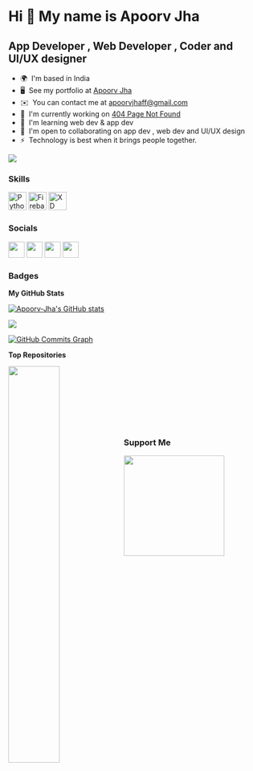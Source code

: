 Hi 👋 My name is Apoorv Jha
===========================

App Developer , Web Developer , Coder and UI/UX designer
--------------------------------------------------------

* 🌍  I'm based in India
* 🖥️  See my portfolio at [Apoorv Jha](http://https://apoorvjha.dorik.io/)
* ✉️  You can contact me at [apoorvjhaff@gmail.com](mailto:apoorvjhaff@gmail.com)
* 🚀  I'm currently working on [404 Page Not Found](http://https://xd.adobe.com/view/12e172ed-add3-49eb-ab0f-7f36f382228d-47b2/)
* 🧠  I'm learning web dev & app dev
* 🤝  I'm open to collaborating on app dev , web dev and UI/UX design
* ⚡  Technology is best when it brings people together.

<a href="https://www.github.com/Apoorv-Jha" target="_blank" rel="noreferrer"><img
src="https://img.shields.io/github/followers/Apoorv-Jha?logo=github&style=for-the-badge&color=0891b2&labelColor=1c1917" /></a>

### Skills

<p align="left">
<a href="https://www.python.org/" target="_blank" rel="noreferrer"><img src="https://raw.githubusercontent.com/danielcranney/readme-generator/main/public/icons/skills/python-colored.svg" width="36" height="36" alt="Python" /></a>
<a href="https://firebase.google.com/" target="_blank" rel="noreferrer"><img src="https://raw.githubusercontent.com/danielcranney/readme-generator/main/public/icons/skills/firebase-colored.svg" width="36" height="36" alt="Firebase" /></a>
<a href="https://www.adobe.com/uk/products/xd.html" target="_blank" rel="noreferrer"><img src="https://raw.githubusercontent.com/danielcranney/readme-generator/main/public/icons/skills/xd-colored.svg" width="36" height="36" alt="XD" /></a>
</p>


### Socials

<p align="left"> <a href="https://discord.com/users/Apoorv#9719" target="_blank" rel="noreferrer"><img src="https://raw.githubusercontent.com/danielcranney/readme-generator/main/public/icons/socials/discord.svg" width="32" height="32" /></a> <a href="https://www.github.com/Apoorv-Jha" target="_blank" rel="noreferrer"><img src="https://raw.githubusercontent.com/danielcranney/readme-generator/main/public/icons/socials/github.svg" width="32" height="32" /></a> <a href="http://www.instagram.com/official.apoorvjha/" target="_blank" rel="noreferrer"><img src="https://raw.githubusercontent.com/danielcranney/readme-generator/main/public/icons/socials/instagram.svg" width="32" height="32" /></a> <a href="https://www.youtube.com/c/UC6oYT4qPxSjugoiYjwpOsYA" target="_blank" rel="noreferrer"><img src="https://raw.githubusercontent.com/danielcranney/readme-generator/main/public/icons/socials/youtube.svg" width="32" height="32" /></a></p>

### Badges

<b>My GitHub Stats</b>

<a href="http://www.github.com/Apoorv-Jha"><img src="https://github-readme-stats.vercel.app/api?username=Apoorv-Jha&show_icons=true&hide=&count_private=true&title_color=0891b2&text_color=ffffff&icon_color=0891b2&bg_color=1c1917&hide_border=true&show_icons=true" alt="Apoorv-Jha's GitHub stats" /></a>

<a href="http://www.github.com/Apoorv-Jha"><img src="https://github-readme-streak-stats.herokuapp.com/?user=Apoorv-Jha&stroke=ffffff&background=1c1917&ring=0891b2&fire=0891b2&currStreakNum=ffffff&currStreakLabel=0891b2&sideNums=ffffff&sideLabels=ffffff&dates=ffffff&hide_border=true" /></a>

<a href="http://www.github.com/Apoorv-Jha"><img src="https://activity-graph.herokuapp.com/graph?username=Apoorv-Jha&bg_color=1c1917&color=ffffff&line=0891b2&point=ffffff&area_color=1c1917&area=true&hide_border=true&custom_title=GitHub%20Commits%20Graph" alt="GitHub Commits Graph" /></a>

<b>Top Repositories</b>

<div width="100%" align="center"><a href="https://github.com/Apoorv-Jha/waternotification" align="left"><img align="left" width="45%" src="https://github-readme-stats.vercel.app/api/pin/?username=Apoorv-Jha&repo=waternotification&title_color=0891b2&text_color=ffffff&icon_color=0891b2&bg_color=1c1917&hide_border=true&locale=en" /></a></div><br /><br /><br /><br /><br /><br /><br />

### Support Me

<a href="https://www.buymeacoffee.com/apoorvjhafF"><img src="https://cdn.buymeacoffee.com/buttons/v2/default-yellow.png" width="200" /></a>
